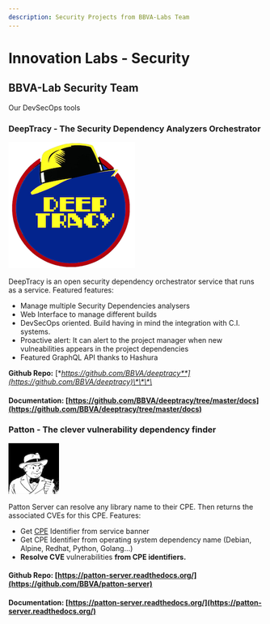 ```yaml
---
description: Security Projects from BBVA-Labs Team
---
```


# Innovation Labs - Security

## BBVA-Lab Security Team

Our DevSecOps tools

### DeepTracy - The Security Dependency Analyzers Orchestrator

![DeepTracy Logo](.gitbook/assets/deeptracy-logo-small.png)

DeepTracy is an open security dependency orchestrator service that runs as a service. Featured features:

* Manage multiple Security Dependencies analysers
* Web Interface to manage different builds
* DevSecOps oriented. Build having in mind the integration with C.I. systems.
* Proactive alert: It can alert to the project manager when new vulneabilities appears in the project dependencies
* Featured GraphQL API thanks to Hashura

**Github Repo:** [**https://github.com/BBVA/deeptracy**](https://github.com/BBVA/deeptracy)\*\*\*\*

#### Documentation: [https://github.com/BBVA/deeptracy/tree/master/docs](https://github.com/BBVA/deeptracy/tree/master/docs)

### Patton - The clever vulnerability dependency finder

![Patton Logo](.gitbook/assets/patton-logo.png)

Patton Server can resolve any library name to their CPE. Then returns the associated CVEs for this CPE. Features:

* Get [CPE](https://nvd.nist.gov/products/cpe) Identifier from service banner 
* Get CPE Identifier from operating system dependency name \(Debian, Alpine, Redhat, Python, Golang...\)
* **Resolve CVE** vulnerabilities **from CPE identifiers.**

#### Github Repo: [https://patton-server.readthedocs.org/](https://github.com/BBVA/patton-server)

#### Documentation: [https://patton-server.readthedocs.org/](https://patton-server.readthedocs.org/)

